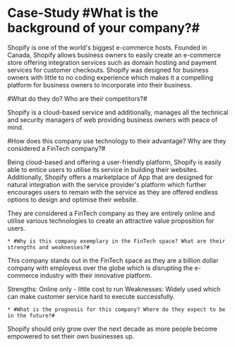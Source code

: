 # Case-Study #What is the background of your company?# 

Shopify is one of the world's biggest e-commerce hosts. Founded in Canada, Shopify allows business owners to easily create an e-commerce store offering integration services such as domain hosting and payment services for customer checkouts. Shopify was designed for business owners with little to no coding experience which makes it a compelling platform for business owners to incorporate into their business. 


#What do they do? Who are their competitors?#

Shopify is a cloud-based service and additionally, manages all the technical and security managers of web providing business owners with peace of mind.


 #How does this company use technology to their advantage? Why are they considered a FinTech company?#

Being cloud-based and offering a user-friendly platform, Shopify is easily able to entice users to utilise its service in building their websites. Additionally, Shopify offers a marketplace of App that are designed for natural integration with the service provider's platform which further encourages users to remain with the service as they are offered endless options to design and optimise their website. 

They are considered a FinTech company as they are entirely online and utilise various technologies to create an attractive value proposition for users. 

    * #Why is this company exemplary in the FinTech space? What are their strengths and weaknesses?#

This company stands out in the FinTech space as they are a billion dollar company with employess over the globe which is disrupting the e-commerce industry with their innovative platform. 

Strengths: Online only - little cost to run 
Weaknesses: Widely used which can make customer service hard to execute successfully. 


    * #What is the prognosis for this company? Where do they expect to be in the future?#

Shopify should only grow over the next decade as more people become empowered to set their own businesses up. 
